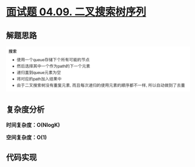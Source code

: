 # [面试题 04.09. 二叉搜索树序列](https://leetcode-cn.com/problems/bst-sequences-lcci/)

## 解题思路

![4F0CFB20-61EE-4988-8BEE-F9137ED0FB24](images/4F0CFB20-61EE-4988-8BEE-F9137ED0FB24.png)

## 复杂度分析

**时间复杂度：O(NlogK)**

**空间复杂度：O(1)** 

## 代码实现

```golang

```